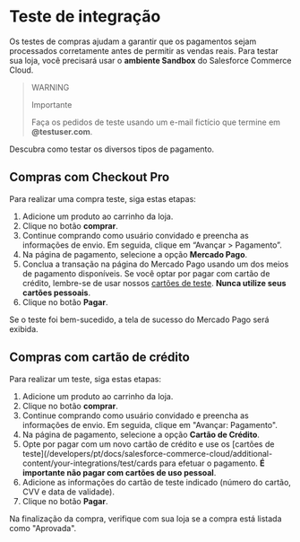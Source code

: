 # Teste de integração

Os testes de compras ajudam a garantir que os pagamentos sejam processados corretamente antes de permitir as vendas reais. Para testar sua loja, você precisará usar o **ambiente Sandbox** do Salesforce Commerce Cloud.

> WARNING
> 
> Importante
>
> Faça os pedidos de teste usando um e-mail fictício que termine em **@testuser.com**.

Descubra como testar os diversos tipos de pagamento.

## Compras com Checkout Pro

Para realizar uma compra teste, siga estas etapas:



1. Adicione um produto ao carrinho da loja.
2. Clique no botão **comprar**.
3. Continue comprando como usuário convidado e preencha as informações de envio. Em seguida, clique em “Avançar > Pagamento”.
4. Na página de pagamento, selecione a opção **Mercado Pago**.
5. Conclua a transação na página do Mercado Pago usando um dos meios de pagamento disponíveis. Se você optar por pagar com cartão de crédito, lembre-se de usar nossos [cartões de teste](/developers/en/docs/salesforce-commerce-cloud/additional-content/your-integrations/test/cards). **Nunca utilize seus cartões pessoais**.
6. Clique no botão **Pagar**.

Se o teste foi bem-sucedido, a tela de sucesso do Mercado Pago será exibida.

## Compras com cartão de crédito

Para realizar um teste, siga estas etapas:

1. Adicione um produto ao carrinho da loja.
2. Clique no botão **comprar**.
2. Continue comprando como usuário convidado e preencha as informações de envio. Em seguida, clique em "Avançar: Pagamento".
3. Na página de pagamento, selecione a opção **Cartão de Crédito**.
4. Opte por pagar com um novo cartão de crédito e use os [cartões de teste](/developers/pt/docs/salesforce-commerce-cloud/additional-content/your-integrations/test/cards para efetuar o pagamento. **É importante não pagar com cartões de uso pessoal**.
5. Adicione as informações do cartão de teste indicado (número do cartão, CVV e data de validade).
6. Clique no botão **Pagar**.

Na finalização da compra, verifique com sua loja se a compra está listada como "Aprovada".
